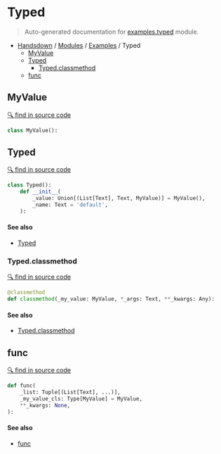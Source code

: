# Typed

> Auto-generated documentation for [examples.typed](https://github.com/vemel/handsdown/blob/master/examples/typed.py) module.

- [Handsdown](../README.md#-handsdown---python-documentation-generator) / [Modules](../MODULES.md#modules) / [Examples](index.md#examples) / Typed
  - [MyValue](#myvalue)
  - [Typed](#typed)
    - [Typed.classmethod](#typedclassmethod)
  - [func](#func)

## MyValue

[🔍 find in source code](https://github.com/vemel/handsdown/blob/master/examples/typed.py#L4)

```python
class MyValue():
```

## Typed

[🔍 find in source code](https://github.com/vemel/handsdown/blob/master/examples/typed.py#L8)

```python
class Typed():
    def __init__(
        _value: Union[(List[Text], Text, MyValue)] = MyValue(),
        _name: Text = 'default',
    ):
```

#### See also

- [Typed](#typed)

### Typed.classmethod

[🔍 find in source code](https://github.com/vemel/handsdown/blob/master/examples/typed.py#L16)

```python
@classmethod
def classmethod(_my_value: MyValue, *_args: Text, **_kwargs: Any):
```

#### See also

- [Typed.classmethod](#typedclassmethod)

## func

[🔍 find in source code](https://github.com/vemel/handsdown/blob/master/examples/typed.py#L21)

```python
def func(
    _list: Tuple[(List[Text], ...)],
    _my_value_cls: Type[MyValue] = MyValue,
    **_kwargs: None,
):
```

#### See also

- [func](#func)
